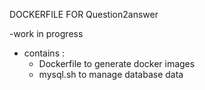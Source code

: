 DOCKERFILE FOR Question2answer

-work in progress

- contains :
	* Dockerfile to generate docker images
	* mysql.sh to manage database data

